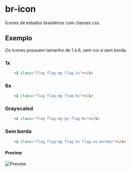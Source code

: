 # br-icon

Ícones de estados brasileiros com classes css.

## Exemplo

Os ícones possuem tamanho de 1 à 6, sem cor e sem borda.

### 1x

```html
    <i class="flag flag-mg flag-1x"></i>
```

### 6x

```html
    <i class="flag flag-mg flag-6x"></i>
```

### Grayscaled

```html
    <i class="flag flag-mg-gs flag-6x"></i>
```

### Sem borda

```html
    <i class="flag flag-mg flag-3x flag-no-border"></i>
```

#### Preview

![Preview](preview..png)
